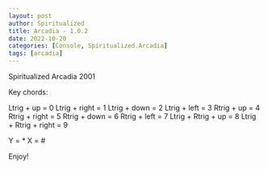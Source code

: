 ```yaml
---
layout: post
author: Spiritualized
title: Arcadia - 1.0.2
date: 2022-10-20
categories: [Console, Spiritualized.Arcadia]
tags: [arcadia]
---
```

Spiritualized Arcadia 2001

Key chords:

Ltrig + up = 0
Ltrig + right = 1
Ltrig + down = 2
Ltrig + left = 3
Rtrig + up = 4
Rtrig + right = 5
Rtrig + down = 6
Rtrig + left = 7
Ltrig + Rtrig + up = 8
Ltrig + Rtrig + right = 9

Y = *
X = #


Enjoy!
